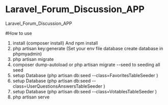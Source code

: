 # Laravel_Forum_Discussion_APP
Laravel_Forum_Discussion_APP




#How to use 
1. install  (composer install)
    And npm install 
2. php artisan key:generate 
(Set your env file database create database in phpmyadmin)
3. php artisan migrate
4. composer dump-autoload or php artisan migrate --seed  to seeding all seed 
5. setup Database (php artisan db:seed --class=FavoritesTableSeeder )
6. setup Database (php artisan db:seed --class=UserQuestionsAnswersTableSeeder )
7. setup Database (php artisan db:seed --class=VotablesTableSeeder  )
8. php artisan serve 

